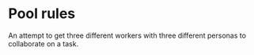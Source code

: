 # Pool rules

An attempt to get three different workers with three different personas to collaborate on a task.
